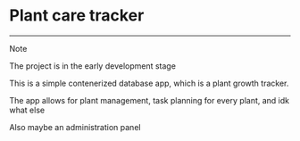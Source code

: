 # Plant care tracker
___

> [!NOTE]
> The project is in the early development stage

This is a simple contenerized database app, which is a plant growth tracker.

The app allows for plant management, task planning for every plant, and idk what else

Also maybe an administration panel
